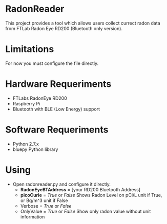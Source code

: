 # RadonReader

This project provides a tool which allows users collect currect radon data from FTLab Radon Eye RD200 (Bluetooth only version).

# Limitations

For now you must configure the file directly.

# Hardware Requeriments
- FTLabs RadonEye RD200 
- Raspberry Pi 
- Bluetooth with BLE (Low Energy) support

# Software Requeriments
- Python 2.7.x 
- bluepy Python library

# Using

- Open radonreader.py and configure it directly. 
  - <b>RadonEyeBTAddress</b> = [your RD200 Bluetooth Address]
  - <b>picoCurie</b> = <i>True</i> or <i>False</i>
    Shows Radon Level on pCi/L unit if True, or Bq/m^3 unit if False
  - Verbose = <i>True</i> or <i>False</i>
  - OnlyValue = <i>True</i> or <i>False</i>
    Show only radon value without unit information
    
    
